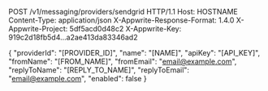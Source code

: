 POST /v1/messaging/providers/sendgrid HTTP/1.1
Host: HOSTNAME
Content-Type: application/json
X-Appwrite-Response-Format: 1.4.0
X-Appwrite-Project: 5df5acd0d48c2
X-Appwrite-Key: 919c2d18fb5d4...a2ae413da83346ad2

{
  "providerId": "[PROVIDER_ID]",
  "name": "[NAME]",
  "apiKey": "[API_KEY]",
  "fromName": "[FROM_NAME]",
  "fromEmail": "email@example.com",
  "replyToName": "[REPLY_TO_NAME]",
  "replyToEmail": "email@example.com",
  "enabled": false
}
